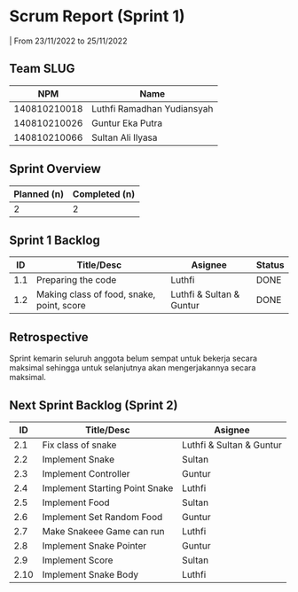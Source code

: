 # Scrum Report (Sprint 1)

| From 23/11/2022 to 25/11/2022

## Team SLUG

| NPM          | Name                       |
| ------------ | -------------------------- |
| 140810210018 | Luthfi Ramadhan Yudiansyah |
| 140810210026 | Guntur Eka Putra           |
| 140810210066 | Sultan Ali Ilyasa          |

## Sprint Overview

| Planned (n) | Completed (n) |
| ----------- | ------------- |
| 2           | 2             |

## Sprint 1 Backlog

| ID  | Title/Desc                                | Asignee                  | Status |
| --- | ----------------------------------------- | ------------------------ | ------ |
| 1.1 | Preparing the code                        | Luthfi                   | DONE   |
| 1.2 | Making class of food, snake, point, score | Luthfi & Sultan & Guntur | DONE   |

## Retrospective

Sprint kemarin seluruh anggota belum sempat untuk bekerja secara maksimal sehingga untuk selanjutnya akan mengerjakannya secara maksimal.

## Next Sprint Backlog (Sprint 2)

| ID   | Title/Desc                     | Asignee                  |
| ---- | ------------------------------ | ------------------------ |
| 2.1  | Fix class of snake             | Luthfi & Sultan & Guntur |
| 2.2  | Implement Snake                | Sultan                   |
| 2.3  | Implement Controller           | Guntur                   |
| 2.4  | Implement Starting Point Snake | Luthfi                   |
| 2.5  | Implement Food                 | Sultan                   |
| 2.6  | Implement Set Random Food      | Guntur                   |
| 2.7  | Make Snakeee Game can run      | Luthfi                   |
| 2.8  | Implement Snake Pointer        | Guntur                   |
| 2.9  | Implement Score                | Sultan                   |
| 2.10 | Implement Snake Body           | Luthfi                   |
